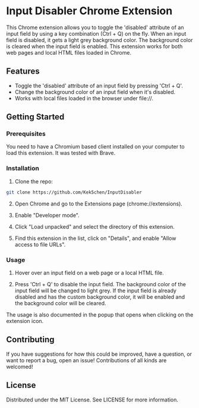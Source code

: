# Input Disabler Chrome Extension
This Chrome extension allows you to toggle the 'disabled' attribute of an input field by using a key combination (Ctrl + Q) on the fly. When an input field is disabled, it gets a light grey background color. The background color is cleared when the input field is enabled. This extension works for both web pages and local HTML files loaded in Chrome.

## Features
- Toggle the 'disabled' attribute of an input field by pressing 'Ctrl + Q'.
- Change the background color of an input field when it's disabled.
- Works with local files loaded in the browser under file://.

## Getting Started
### Prerequisites
You need to have a Chromium based client installed on your computer to load this extension. It was tested with Brave.

### Installation
1. Clone the repo:
```bash
git clone https://github.com/Kek5chen/InputDisabler
```

2. Open Chrome and go to the Extensions page (chrome://extensions).

3. Enable "Developer mode".

4. Click "Load unpacked" and select the directory of this extension.

5. Find this extension in the list, click on "Details", and enable "Allow access to file URLs".

### Usage

1. Hover over an input field on a web page or a local HTML file.

2. Press 'Ctrl + Q' to disable the input field. The background color of the input field will be changed to light grey. If the input field is already disabled and has the custom background color, it will be enabled and the background color will be cleared.

The usage is also documented in the popup that opens when clicking on the extension icon.

## Contributing
If you have suggestions for how this could be improved, have a question, or want to report a bug, open an issue! Contributions of all kinds are welcomed!

## License
Distributed under the MIT License. See LICENSE for more information.
